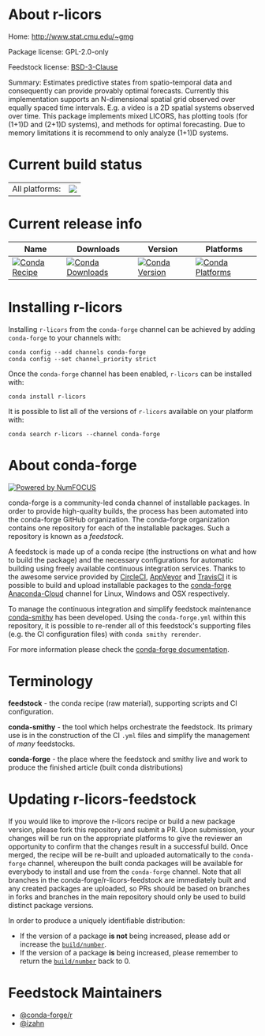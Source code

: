 About r-licors
==============

Home: http://www.stat.cmu.edu/~gmg

Package license: GPL-2.0-only

Feedstock license: [BSD-3-Clause](https://github.com/conda-forge/r-licors-feedstock/blob/master/LICENSE.txt)

Summary: Estimates predictive states from spatio-temporal data and consequently can provide provably optimal forecasts. Currently this implementation supports an N-dimensional spatial grid observed over equally spaced time intervals. E.g. a video is a 2D spatial systems observed over time. This package implements mixed LICORS, has plotting tools (for (1+1)D and (2+1)D systems), and methods for optimal forecasting.  Due to memory limitations it is recommend to only analyze (1+1)D systems.

Current build status
====================


<table><tr><td>All platforms:</td>
    <td>
      <a href="https://dev.azure.com/conda-forge/feedstock-builds/_build/latest?definitionId=14126&branchName=master">
        <img src="https://dev.azure.com/conda-forge/feedstock-builds/_apis/build/status/r-licors-feedstock?branchName=master">
      </a>
    </td>
  </tr>
</table>

Current release info
====================

| Name | Downloads | Version | Platforms |
| --- | --- | --- | --- |
| [![Conda Recipe](https://img.shields.io/badge/recipe-r--licors-green.svg)](https://anaconda.org/conda-forge/r-licors) | [![Conda Downloads](https://img.shields.io/conda/dn/conda-forge/r-licors.svg)](https://anaconda.org/conda-forge/r-licors) | [![Conda Version](https://img.shields.io/conda/vn/conda-forge/r-licors.svg)](https://anaconda.org/conda-forge/r-licors) | [![Conda Platforms](https://img.shields.io/conda/pn/conda-forge/r-licors.svg)](https://anaconda.org/conda-forge/r-licors) |

Installing r-licors
===================

Installing `r-licors` from the `conda-forge` channel can be achieved by adding `conda-forge` to your channels with:

```
conda config --add channels conda-forge
conda config --set channel_priority strict
```

Once the `conda-forge` channel has been enabled, `r-licors` can be installed with:

```
conda install r-licors
```

It is possible to list all of the versions of `r-licors` available on your platform with:

```
conda search r-licors --channel conda-forge
```


About conda-forge
=================

[![Powered by NumFOCUS](https://img.shields.io/badge/powered%20by-NumFOCUS-orange.svg?style=flat&colorA=E1523D&colorB=007D8A)](http://numfocus.org)

conda-forge is a community-led conda channel of installable packages.
In order to provide high-quality builds, the process has been automated into the
conda-forge GitHub organization. The conda-forge organization contains one repository
for each of the installable packages. Such a repository is known as a *feedstock*.

A feedstock is made up of a conda recipe (the instructions on what and how to build
the package) and the necessary configurations for automatic building using freely
available continuous integration services. Thanks to the awesome service provided by
[CircleCI](https://circleci.com/), [AppVeyor](https://www.appveyor.com/)
and [TravisCI](https://travis-ci.com/) it is possible to build and upload installable
packages to the [conda-forge](https://anaconda.org/conda-forge)
[Anaconda-Cloud](https://anaconda.org/) channel for Linux, Windows and OSX respectively.

To manage the continuous integration and simplify feedstock maintenance
[conda-smithy](https://github.com/conda-forge/conda-smithy) has been developed.
Using the ``conda-forge.yml`` within this repository, it is possible to re-render all of
this feedstock's supporting files (e.g. the CI configuration files) with ``conda smithy rerender``.

For more information please check the [conda-forge documentation](https://conda-forge.org/docs/).

Terminology
===========

**feedstock** - the conda recipe (raw material), supporting scripts and CI configuration.

**conda-smithy** - the tool which helps orchestrate the feedstock.
                   Its primary use is in the construction of the CI ``.yml`` files
                   and simplify the management of *many* feedstocks.

**conda-forge** - the place where the feedstock and smithy live and work to
                  produce the finished article (built conda distributions)


Updating r-licors-feedstock
===========================

If you would like to improve the r-licors recipe or build a new
package version, please fork this repository and submit a PR. Upon submission,
your changes will be run on the appropriate platforms to give the reviewer an
opportunity to confirm that the changes result in a successful build. Once
merged, the recipe will be re-built and uploaded automatically to the
`conda-forge` channel, whereupon the built conda packages will be available for
everybody to install and use from the `conda-forge` channel.
Note that all branches in the conda-forge/r-licors-feedstock are
immediately built and any created packages are uploaded, so PRs should be based
on branches in forks and branches in the main repository should only be used to
build distinct package versions.

In order to produce a uniquely identifiable distribution:
 * If the version of a package **is not** being increased, please add or increase
   the [``build/number``](https://docs.conda.io/projects/conda-build/en/latest/resources/define-metadata.html#build-number-and-string).
 * If the version of a package **is** being increased, please remember to return
   the [``build/number``](https://docs.conda.io/projects/conda-build/en/latest/resources/define-metadata.html#build-number-and-string)
   back to 0.

Feedstock Maintainers
=====================

* [@conda-forge/r](https://github.com/conda-forge/r/)
* [@izahn](https://github.com/izahn/)

